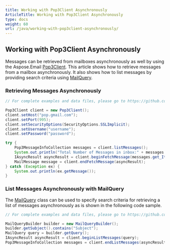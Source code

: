 ```yaml
---
title: Working with Pop3Client Asynchronously
ArticleTitle: Working with Pop3Client Asynchronously
type: docs
weight: 60
url: /java/working-with-pop3client-asynchronously/
---
```


## **Working with Pop3Client Asynchronously**

Messages can be retrieved from mailboxes asynchronously as well by using the Aspose.Email [Pop3Client](https://reference.aspose.com/email/java/com.aspose.email/pop3client/). This article shows how to retrieve messages from a mailbox asynchronously. It also shows how to list messages by providing search criteria using [MailQuery](https://reference.aspose.com/email/java/com.aspose.email/mailquery/).

### **Retrieving Messages Asynchronously**

~~~Java
// For complete examples and data files, please go to https://github.com/aspose-email/Aspose.Email-for-Java

Pop3Client client = new Pop3Client();
client.setHost("pop.gmail.com");
client.setPort(995);
client.setSecurityOptions(SecurityOptions.SSLImplicit);
client.setUsername("username");
client.setPassword("password");

try {
    Pop3MessageInfoCollection messages = client.listMessages();
    System.out.println("Total Number of Messages in inbox:" + messages.size());
    IAsyncResult asyncResult = client.beginFetchMessage(messages.get_Item(0).getSequenceNumber());
    MailMessage message = client.endFetchMessage(asyncResult);
} catch (Exception ex) {
    System.out.println(ex.getMessage());
}
~~~

### **List Messages Asynchronously with MailQuery**

The [MailQuery](https://reference.aspose.com/email/java/com.aspose.email/mailquery/) class can be used to specify search criteria for retrieving a list of messages asynchronously as is shown in the following code sample.

~~~Java
// For complete examples and data files, please go to https://github.com/aspose-email/Aspose.Email-for-Java

MailQueryBuilder builder = new MailQueryBuilder();
builder.getSubject().contains("Subject");
MailQuery query = builder.getQuery();
IAsyncResult asyncResult = client.beginListMessages(query);
Pop3MessageInfoCollection messages = client.endListMessages(asyncResult);
~~~
